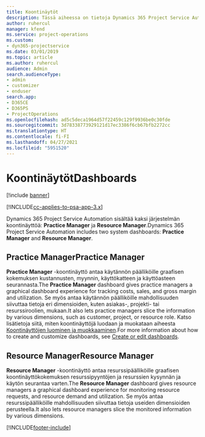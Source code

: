 ```yaml
---
title: Koontinäytöt
description: Tässä aiheessa on tietoja Dynamics 365 Project Service Automation -järjestelmään sisältyvistä raportoinnin koontinäytöistä.
author: ruhercul
manager: kfend
ms.service: project-operations
ms.custom:
- dyn365-projectservice
ms.date: 03/01/2019
ms.topic: article
ms.author: ruhercul
audience: Admin
search.audienceType:
- admin
- customizer
- enduser
search.app:
- D365CE
- D365PS
- ProjectOperations
ms.openlocfilehash: ad5c5deca1964d57f22459c129f9936be0c30fde
ms.sourcegitcommit: 3d78338773929121d17ec3386f6cb67bfb2272cc
ms.translationtype: HT
ms.contentlocale: fi-FI
ms.lasthandoff: 04/27/2021
ms.locfileid: "5951520"
---
```

# <a name="dashboards"></a><span data-ttu-id="86cca-103">Koontinäytöt</span><span class="sxs-lookup"><span data-stu-id="86cca-103">Dashboards</span></span>

[!include [banner](../includes/psa-now-project-operations.md)]

[!INCLUDE[cc-applies-to-psa-app-3.x](../includes/cc-applies-to-psa-app-3x.md)]

<span data-ttu-id="86cca-104">Dynamics 365 Project Service Automation sisältää kaksi järjestelmän koontinäyttöä: **Practice Manager** ja **Resource Manager**.</span><span class="sxs-lookup"><span data-stu-id="86cca-104">Dynamics 365 Project Service Automation includes two system dashboards: **Practice Manager** and **Resource Manager**.</span></span>

## <a name="practice-manager"></a><span data-ttu-id="86cca-105">Practice Manager</span><span class="sxs-lookup"><span data-stu-id="86cca-105">Practice Manager</span></span> 

<span data-ttu-id="86cca-106">**Practice Manager** -koontinäyttö antaa käytännön päälliköille graafisen kokemuksen kustannusten, myynnin, käyttökatteen ja käyttöasteen seurannasta.</span><span class="sxs-lookup"><span data-stu-id="86cca-106">The **Practice Manager** dashboard gives practice managers a graphical dashboard experience for tracking costs, sales, and gross margin and utilization.</span></span> <span data-ttu-id="86cca-107">Se myös antaa käytännön päälliköille mahdollisuuden siivuttaa tietoja eri dimensioiden, kuten asiakas-, projekti- tai resurssiroolien, mukaan.</span><span class="sxs-lookup"><span data-stu-id="86cca-107">It also lets practice managers slice the information by various dimensions, such as customer, project, or resource role.</span></span> <span data-ttu-id="86cca-108">Katso lisätietoja siitä, miten koontinäyttöjä luodaan ja muokataan aiheesta [Koontinäyttöjen luominen ja muokkaaminen](/dynamics365/customerengagement/on-premises/customize/create-edit-dashboards).</span><span class="sxs-lookup"><span data-stu-id="86cca-108">For more information about how to create and customize dashboards, see [Create or edit dashboards](/dynamics365/customerengagement/on-premises/customize/create-edit-dashboards).</span></span>

## <a name="resource-manager"></a><span data-ttu-id="86cca-109">Resource Manager</span><span class="sxs-lookup"><span data-stu-id="86cca-109">Resource Manager</span></span> 

<span data-ttu-id="86cca-110">**Resource Manager** -koontinäyttö antaa resurssipäälliköille graafisen koontinäyttökokemuksen resurssipyyntöjen ja resurssien kysynnän ja käytön seurantaa varten.</span><span class="sxs-lookup"><span data-stu-id="86cca-110">The **Resource Manager** dashboard gives resource managers a graphical dashboard experience for monitoring resource requests, and resource demand and utilization.</span></span> <span data-ttu-id="86cca-111">Se myös antaa resurssipäälliköille mahdollisuuden siivuttaa tietoja useiden dimensioiden perusteella.</span><span class="sxs-lookup"><span data-stu-id="86cca-111">It also lets resource managers slice the monitored information by various dimensions.</span></span>


[!INCLUDE[footer-include](../includes/footer-banner.md)]
